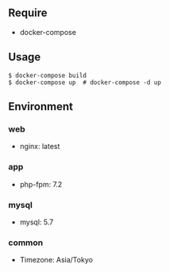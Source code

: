 ## Require

-   docker-compose

## Usage

```
$ docker-compose build
$ docker-compose up  # docker-compose -d up
```

## Environment

### web

-   nginx: latest

### app

-   php-fpm: 7.2

### mysql

-   mysql: 5.7

### common

-   Timezone: Asia/Tokyo
